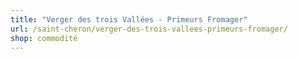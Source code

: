 ```yaml
---
title: "Verger des trois Vallées - Primeurs Fromager"
url: /saint-cheron/verger-des-trois-vallees-primeurs-fromager/
shop: commodité
---
```

